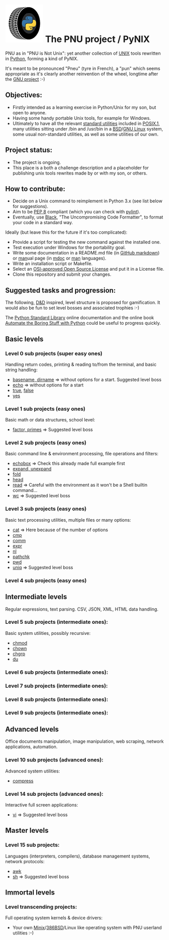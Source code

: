# ![PNU logo](/_images/pnu-logo-small.png) The PNU project / PyNIX 
PNU as in "PNU is Not Unix": yet another collection of [UNIX](https://en.wikipedia.org/wiki/Unix) tools rewritten in [Python](https://www.python.org/), forming a kind of PyNIX.

It's meant to be pronounced "Pneu" (tyre in French), a "pun" which seems appropriate as it's clearly another reinvention of the wheel, longtime after the [GNU project](https://www.gnu.org/gnu/thegnuproject.en.html) :-)

## Objectives:
* Firstly intended as a learning exercise in Python/Unix for my son, but open to anyone.
* Having some handy portable Unix tools, for example for Windows.
* Ultimately to have all the relevant [standard utilities](https://pubs.opengroup.org/onlinepubs/9699919799/idx/utilities.html) included in [POSIX.1](https://pubs.opengroup.org/onlinepubs/9699919799/nframe.html), many utilities sitting under /bin and /usr/bin in a [BSD](https://en.wikipedia.org/wiki/Berkeley_Software_Distribution)/[GNU Linux](https://en.wikipedia.org/wiki/Linux) system, some usual non-standard utilities, as well as some utilities of our own.

## Project status:
* The project is ongoing.
* This place is a both a challenge description and a placeholder for publishing unix tools rewrites made by or with my son, or others.

## How to contribute:
* Decide on a Unix command to reimplement in Python 3.x (see list below for suggestions).
* Aim to be [PEP 8](https://www.python.org/dev/peps/pep-0008/) compliant (which you can check with [pylint](https://www.pylint.org/)).
* Eventually, use [Black](https://github.com/psf/black), "The Uncompromising Code Formatter", to format your code in a standard way.

Ideally (but leave this for the future if it's too complicated):
* Provide a script for testing the new command against the installed one.
* Test execution under Windows for the portability goal.
* Write some documentation in a README.md file (in [GitHub markdown](https://guides.github.com/features/mastering-markdown/)) or [man](https://www.freebsd.org/cgi/man.cgi?query=man)ual page (in [mdoc](https://www.freebsd.org/cgi/man.cgi?query=mdoc&sektion=7) or [man](https://www.freebsd.org/cgi/man.cgi?query=man&sektion=7) languages).
* Write an installation script or Makefile.
* Select an [OSI-approved Open Source License](https://opensource.org/licenses) and put it in a License file.
* Clone this repository and submit your changes.

## Suggested tasks and progression:
The following, [D&D](https://en.wikipedia.org/wiki/Dungeons_%26_Dragons) inspired, level structure is proposed for gamification.
It would also be fun to set level bosses and associated trophies :-)

The [Python Standard Library](https://docs.python.org/3/library/index.html) online documentation and the online book [Automate the Boring Stuff with Python](https://automatetheboringstuff.com/) could be useful to progress quickly.

## Basic levels
### Level 0 sub projects (super easy ones)
Handling return codes, printing & reading to/from the terminal, and basic string handling:
* [basename, dirname](https://www.freebsd.org/cgi/man.cgi?query=basename) => without options for a start. Suggested level boss
* [echo](https://www.freebsd.org/cgi/man.cgi?query=echo) => without options for a start
* [true](https://www.freebsd.org/cgi/man.cgi?query=true), [false](https://www.freebsd.org/cgi/man.cgi?query=false)
* [yes](https://www.freebsd.org/cgi/man.cgi?query=yes)

### Level 1 sub projects (easy ones)
Basic math or data structures, school level:
* [factor, primes](https://www.freebsd.org/cgi/man.cgi?query=factor) => Suggested level boss

### Level 2 sub projects (easy ones)
Basic command line & environment processing, file operations and filters:
* [echobox](https://github.com/HubTou/PNU/tree/main/echobox) => Check this already made full example first
* [expand, unexpand](https://www.freebsd.org/cgi/man.cgi?query=expand)
* [fold](https://www.freebsd.org/cgi/man.cgi?query=fold)
* [head](https://www.freebsd.org/cgi/man.cgi?query=head)
* [read](https://www.freebsd.org/cgi/man.cgi?query=read) => Careful with the environment as it won't be a Shell builtin command...
* [wc](https://www.freebsd.org/cgi/man.cgi?query=wc) => Suggested level boss

### Level 3 sub projects (easy ones)
Basic text processing utilities, multiple files or many options:
* [cat](https://www.freebsd.org/cgi/man.cgi?query=cat) => Here because of the number of options
* [cmp](https://www.freebsd.org/cgi/man.cgi?query=cmp)
* [comm](https://www.freebsd.org/cgi/man.cgi?query=comm)
* [expr](https://www.freebsd.org/cgi/man.cgi?query=expr)
* [nl](https://www.freebsd.org/cgi/man.cgi?query=nl)
* [pathchk](https://www.freebsd.org/cgi/man.cgi?query=pathchk)
* [pwd](https://www.freebsd.org/cgi/man.cgi?query=pwd)
* [uniq](https://www.freebsd.org/cgi/man.cgi?query=uniq) => Suggested level boss

### Level 4 sub projects (easy ones)

## Intermediate levels
Regular expressions, text parsing.
CSV, JSON, XML, HTML data handling.

### Level 5 sub projects (intermediate ones):
Basic system utilities, possibly recursive:
* [chmod](https://www.freebsd.org/cgi/man.cgi?query=chmod)
* [chown](https://www.freebsd.org/cgi/man.cgi?query=chown)
* [chgrp](https://www.freebsd.org/cgi/man.cgi?query=chgrp)
* [du](https://www.freebsd.org/cgi/man.cgi?query=du)

### Level 6 sub projects (intermediate ones):

### Level 7 sub projects (intermediate ones):

### Level 8 sub projects (intermediate ones):

### Level 9 sub projects (intermediate ones):

## Advanced levels
Office documents manipulation, image manipulation, web scraping, network applications, automation.

### Level 10 sub projects (advanced ones):
Advanced system utilities:
* [compress](https://www.freebsd.org/cgi/man.cgi?query=compress)

### Level 14 sub projects (advanced ones):
Interactive full screen applications:
* [vi](https://www.freebsd.org/cgi/man.cgi?query=vi) => Suggested level boss

## Master levels
### Level 15 sub projects:
Languages (interpreters, compilers), database management systems, network protocols:
* [awk](https://www.freebsd.org/cgi/man.cgi?query=awk)
* [sh](https://www.freebsd.org/cgi/man.cgi?query=sh) => Suggested level boss

## Immortal levels
### Level transcending projects:
Full operating system kernels & device drivers:
* Your own [Minix](https://en.wikipedia.org/wiki/Minix)/[386BSD](https://en.wikipedia.org/wiki/386BSD)/Linux like operating system with PNU userland utilities :-)
